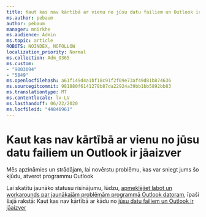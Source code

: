 ```yaml
---
title: Kaut kas nav kārtībā ar vienu no jūsu datu failiem un Outlook ir jāaizver
ms.author: pebaum
author: pebaum
manager: mnirkhe
ms.audience: Admin
ms.topic: article
ROBOTS: NOINDEX, NOFOLLOW
localization_priority: Normal
ms.collection: Adm_O365
ms.custom:
- "9003094"
- "5849"
ms.openlocfilehash: a61f149d4a1bf18c91f2f09e73af49d81b874636
ms.sourcegitcommit: 981880f6141278b87da22924a39bb1bb5892bb83
ms.translationtype: MT
ms.contentlocale: lv-LV
ms.lasthandoff: 06/22/2020
ms.locfileid: "44846961"
---
```

# <a name="something-is-wrong-with-one-of-your-data-files-and-outlook-needs-to-close"></a>Kaut kas nav kārtībā ar vienu no jūsu datu failiem un Outlook ir jāaizver

Mēs apzināmies un strādājam, lai novērstu problēmu, kas var sniegt jums šo kļūdu, atverot programmu Outlook

Lai skatītu jaunāko statusu risinājumu, lūdzu, [apmeklējiet labot un workarounds par jaunākajām problēmām programmā Outlook datoram](https://support.microsoft.com/office/ecf61305-f84f-4e13-bb73-95a214ac1230), īpaši šajā rakstā: Kaut kas nav kārtībā ar kādu no [jūsu datu failiem un Outlook ir jāaizver](https://support.microsoft.com/office/a3b59934-2446-4f2a-bd25-58f88188b9b2)
